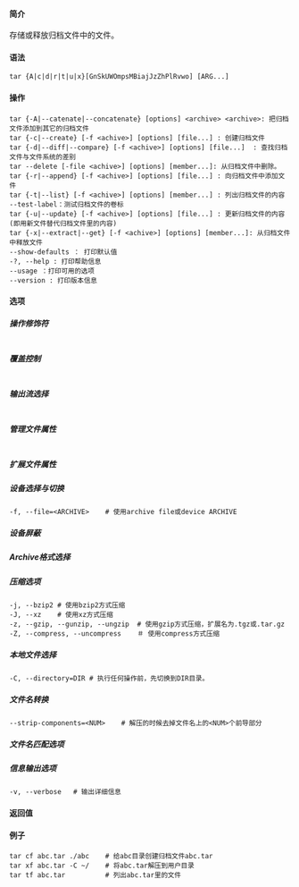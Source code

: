 #### 简介

存储或释放归档文件中的文件。

#### 语法

```
tar {A|c|d|r|t|u|x}[GnSkUWOmpsMBiajJzZhPlRvwo] [ARG...]
```

#### 操作

```
tar {-A|--catenate|--concatenate} [options] <archive> <archive>: 把归档文件添加到其它的归档文件
tar {-c|--create} [-f <achive>] [options] [file...] : 创建归档文件
tar {-d|--diff|--compare} [-f <achive>] [options] [file...]  : 查找归档文件与文件系统的差别
tar --delete [-file <achive>] [options] [member...]: 从归档文件中删除。
tar {-r|--append} [-f <achive>] [options] [file...] : 向归档文件中添加文件
tar {-t|--list} [-f <achive>] [options] [member...] : 列出归档文件的内容
--test-label：测试归档文件的卷标
tar {-u|--update} [-f <achive>] [options] [file...] : 更新归档文件的内容(即用新文件替代归档文件里的内容)
tar {-x|--extract|--get} [-f <achive>] [options] [member...]: 从归档文件中释放文件
--show-defaults ： 打印默认值
-?, --help : 打印帮助信息
--usage ：打印可用的选项
--version : 打印版本信息
```

#### 选项

##### 操作修饰符

```

```

##### 覆盖控制

```

```

##### 输出流选择

```

```

##### 管理文件属性

```

```

##### 扩展文件属性

##### 设备选择与切换

```
-f, --file=<ARCHIVE>	# 使用archive file或device ARCHIVE
```

##### 设备屏蔽

##### Archive格式选择

##### 压缩选项

```
-j, --bzip2	# 使用bzip2方式压缩
-J, --xz	# 使用xz方式压缩
-z, --gzip, --gunzip, --ungzip	# 使用gzip方式压缩，扩展名为.tgz或.tar.gz
-Z, --compress, --uncompress	＃ 使用compress方式压缩
```



##### 本地文件选择

```
-C, --directory=DIR	# 执行任何操作前，先切换到DIR目录。

```

##### 文件名转换

```
--strip-components=<NUM>	# 解压的时候去掉文件名上的<NUM>个前导部分
```



##### 文件名匹配选项

##### 信息输出选项

```
-v, --verbose	# 输出详细信息
```



#### 返回值

#### 例子

```
tar cf abc.tar ./abc	# 给abc目录创建归档文件abc.tar
tar xf abc.tar -C ~/	# 将abc.tar解压到用户目录
tar tf abc.tar			# 列出abc.tar里的文件
```



​	